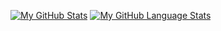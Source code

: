 [![My GitHub Stats](https://github-readme-stats.vercel.app/api/?username=Dichik&count_private=true&theme=tokyonight&showicons=true)]()
[![My GitHub Language Stats](https://github-readme-stats.vercel.app/api/top-langs/?username=Dichik&langs_count=5&theme=tokyonight)]()
<!--
**Dichik/Dichik** is a ✨ _special_ ✨ repository because its `README.md` (this file) appears on your GitHub profile.

Here are some ideas to get you started:

- 🔭 I’m currently working on ...
- 🌱 I’m currently learning ...
- 👯 I’m looking to collaborate on ...
- 🤔 I’m looking for help with ...
- 💬 Ask me about ...
- 📫 How to reach me: ...
- 😄 Pronouns: ...
- ⚡ Fun fact: ...
-->
